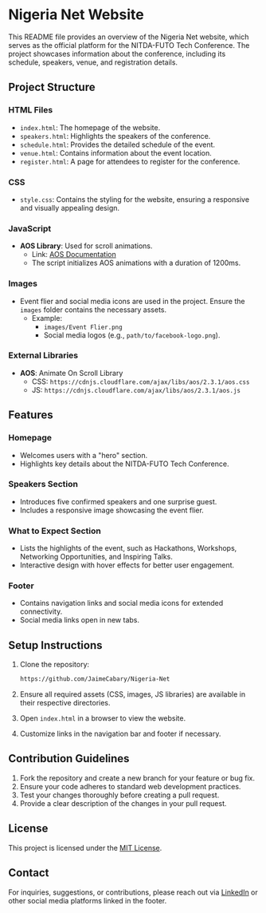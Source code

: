 # Nigeria Net Website

This README file provides an overview of the Nigeria Net website, which serves as the official platform for the NITDA-FUTO Tech Conference. The project showcases information about the conference, including its schedule, speakers, venue, and registration details.

## Project Structure

### HTML Files
- `index.html`: The homepage of the website.
- `speakers.html`: Highlights the speakers of the conference.
- `schedule.html`: Provides the detailed schedule of the event.
- `venue.html`: Contains information about the event location.
- `register.html`: A page for attendees to register for the conference.

### CSS
- `style.css`: Contains the styling for the website, ensuring a responsive and visually appealing design.

### JavaScript
- **AOS Library**: Used for scroll animations.
  - Link: [AOS Documentation](https://michalsnik.github.io/aos/)
  - The script initializes AOS animations with a duration of 1200ms.

### Images
- Event flier and social media icons are used in the project. Ensure the `images` folder contains the necessary assets.
  - Example:
    - `images/Event Flier.png`
    - Social media logos (e.g., `path/to/facebook-logo.png`).

### External Libraries
- **AOS**: Animate On Scroll Library
  - CSS: `https://cdnjs.cloudflare.com/ajax/libs/aos/2.3.1/aos.css`
  - JS: `https://cdnjs.cloudflare.com/ajax/libs/aos/2.3.1/aos.js`

## Features

### Homepage
- Welcomes users with a "hero" section.
- Highlights key details about the NITDA-FUTO Tech Conference.

### Speakers Section
- Introduces five confirmed speakers and one surprise guest.
- Includes a responsive image showcasing the event flier.

### What to Expect Section
- Lists the highlights of the event, such as Hackathons, Workshops, Networking Opportunities, and Inspiring Talks.
- Interactive design with hover effects for better user engagement.

### Footer
- Contains navigation links and social media icons for extended connectivity.
- Social media links open in new tabs.

## Setup Instructions

1. Clone the repository:
   ```bash
   https://github.com/JaimeCabary/Nigeria-Net 
   ```

2. Ensure all required assets (CSS, images, JS libraries) are available in their respective directories.

3. Open `index.html` in a browser to view the website.

4. Customize links in the navigation bar and footer if necessary.

## Contribution Guidelines

1. Fork the repository and create a new branch for your feature or bug fix.
2. Ensure your code adheres to standard web development practices.
3. Test your changes thoroughly before creating a pull request.
4. Provide a clear description of the changes in your pull request.

## License
This project is licensed under the [MIT License](LICENSE).

## Contact
For inquiries, suggestions, or contributions, please reach out via [LinkedIn](https://www.linkedin.com/in/shalom-chidi-azuwike-752b47321/) or other social media platforms linked in the footer.


